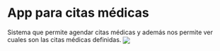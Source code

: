 # App para citas médicas
Sistema que permite agendar citas médicas y además nos permite ver cuales son las citas médicas definidas.
<img align="center" src="./Diagrama/Consultorio Médico.png" />
